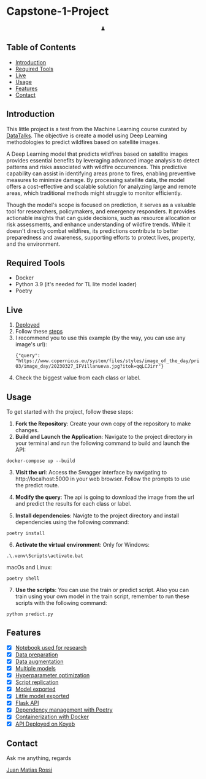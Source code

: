# Capstone-1-Project

<p style="text-align: center">♟</p>

## Table of Contents

- [Introduction](#introduction)
- [Required Tools](#required-tools)
- [Live](#live)
- [Usage](#usage)
- [Features](#features)
- [Contact](#contact)

## Introduction

This little project is a test from the Machine Learning course curated by [DataTalks](https://datatalks.club/). The objective is create a model using Deep Learning methodologies to predict wildfires based on satellite images.

A Deep Learning model that predicts wildfires based on satellite images provides essential benefits by leveraging advanced image analysis to detect patterns and risks associated with wildfire occurrences. This predictive capability can assist in identifying areas prone to fires, enabling preventive measures to minimize damage. By processing satellite data, the model offers a cost-effective and scalable solution for analyzing large and remote areas, which traditional methods might struggle to monitor efficiently.

Though the model's scope is focused on prediction, it serves as a valuable tool for researchers, policymakers, and emergency responders. It provides actionable insights that can guide decisions, such as resource allocation or risk assessments, and enhance understanding of wildfire trends. While it doesn't directly combat wildfires, its predictions contribute to better preparedness and awareness, supporting efforts to protect lives, property, and the environment.

## Required Tools

- Docker
- Python 3.9 (it's needed for TL lite model loader)
- Poetry

## Live

1. [Deployed](https://supporting-gray-schneider-2a25633b.koyeb.app/)
2. Follow these [steps](https://github.com/SchneiderSix/Capstone-1-Project-Zoomcamp/tree/main/screenshots)
3. I recommend you to use this example (by the way, you can use any image's url):
   ```
   {"query": "https://www.copernicus.eu/system/files/styles/image_of_the_day/private/2023-03/image_day/20230327_IFVillanueva.jpg?itok=qqLCJirr"}
   ```
4. Check the biggest value from each class or label.

## Usage

To get started with the project, follow these steps:

1. **Fork the Repository**: Create your own copy of the repository to make changes.
2. **Build and Launch the Application**: Navigate to the project directory in your terminal and run the following command to build and launch the API:

```
docker-compose up --build
```

3. **Visit the url**: Access the Swagger interface by navigating to http://localhost:5000 in your web browser. Follow the prompts to use the predict route.

4. **Modify the query**: The api is going to download the image from the url and predict the results for each class or label.

5. **Install dependencies**: Navigte to the project directory and install dependencies using the following command:

```
poetry install
```

6. **Activate the virtual environment**: Only for Windows:

```
.\.venv\Scripts\activate.bat
```

macOs and Linux:

```
poetry shell
```

7. **Use the scripts**: You can use the train or predict script. Also you can train using your own model in the train script, remember to run these scripts with the following command:

```
python predict.py
```

## Features

- [x] [Notebook used for research](https://github.com/SchneiderSix/Capstone-1-Project-Zoomcamp/blob/main/wildfire_prediction.ipynb)
- [x] [Data preparation](https://github.com/SchneiderSix/Capstone-1-Project-Zoomcamp/blob/main/wildfire_prediction.ipynb)
- [x] [Data augmentation](https://github.com/SchneiderSix/Capstone-1-Project-Zoomcamp/blob/main/wildfire_prediction.ipynb)
- [x] [Multiple models](https://github.com/SchneiderSix/Capstone-1-Project-Zoomcamp/blob/main/wildfire_prediction.ipynb)
- [x] [Hyperparameter optimization](https://github.com/SchneiderSix/Capstone-1-Project-Zoomcamp/blob/main/wildfire_prediction.ipynb)
- [x] [Script replication](https://github.com/SchneiderSix/Capstone-1-Project-Zoomcamp/blob/main/train.py)
- [x] [Model exported](https://github.com/SchneiderSix/Capstone-1-Project-Zoomcamp/blob/main/xception_v1_26_0.980.keras)
- [x] [Little model exported](https://github.com/SchneiderSix/Capstone-1-Project-Zoomcamp/blob/main/model.tflite)
- [x] [Flask API](https://github.com/SchneiderSix/Capstone-1-Project-Zoomcamp/blob/main/app.py)
- [x] [Dependency management with Poetry](https://github.com/SchneiderSix/Capstone-1-Project-Zoomcamp/blob/main/pyproject.toml)
- [x] [Containerization with Docker](https://github.com/SchneiderSix/Capstone-1-Project-Zoomcamp/blob/main/Dockerfile)
- [x] [API Deployed on Koyeb](https://supporting-gray-schneider-2a25633b.koyeb.app/)

## Contact

Ask me anything, regards

[Juan Matias Rossi](https://www.linkedin.com/in/jmrossi6/)
